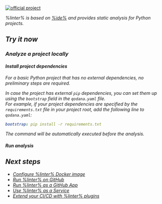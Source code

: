 [//]: # (title: Qodana for Python)

[![official project](https://jb.gg/badges/official-flat-square.svg)](https://confluence.jetbrains.com/display/ALL/JetBrains+on+GitHub)

<note>
    <p>
<include src="lib_qd.xml" include-id="eap-warning">
<var name="product" value="Qodana Python"/>
</include>
</p>
</note>

<var name="linter" value="Qodana Python"/>
<var name="ide" value="PyCharm Professional"/>
<var name="docker-image" value="jetbrains/qodana-python:2021.3-eap"/>

%linter% is based on [%ide%](https://www.jetbrains.com/pycharm/) and provides static analysis for Python projects.

## Try it now

### Analyze a project locally

#### Install project dependencies

For a basic Python project that has no external dependencies, no preliminary steps are required. 

In case the project has external `pip` dependencies, you can set them up using the `bootstrap` field in the `qodana.yaml` file.  
For example, if your project dependencies are specified by the `requirements.txt` file in your project root, add the following line to `qodana.yaml`:

```yaml
bootstrap: pip install -r requirements.txt
```

The command will be automatically executed before the analysis.

#### Run analysis

<p><include src="lib_qd.xml" include-id="qodana-cli-quickstart" use-filter="js-py,py-only,non-gs,empty"/></p>

## Next steps

- <a href="qodana-python-docker-readme.xml">Configure %linter% Docker image</a>
- <a href="qodana-github-action.md">Run %linter% on GitHub</a>
- <a href="qodana-github-application.md">Run %linter% as a GitHub App</a>
- <a href="service.md">Use %linter% as a Service</a>
- <a href="ci.md">Extend your CI/CD with %linter% plugins</a>
